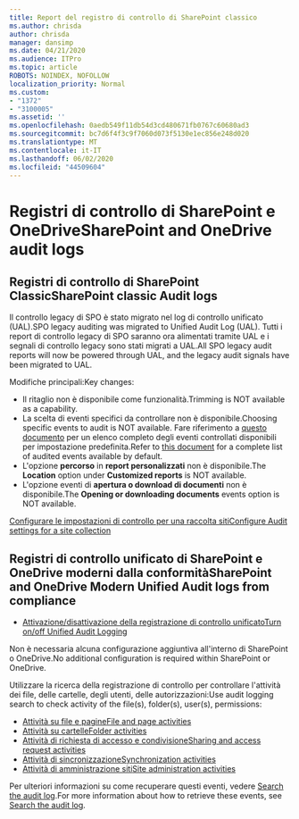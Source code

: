 ```yaml
---
title: Report del registro di controllo di SharePoint classico
ms.author: chrisda
author: chrisda
manager: dansimp
ms.date: 04/21/2020
ms.audience: ITPro
ms.topic: article
ROBOTS: NOINDEX, NOFOLLOW
localization_priority: Normal
ms.custom:
- "1372"
- "3100005"
ms.assetid: ''
ms.openlocfilehash: 0aedb549f11db54d3cd480671fb0767c60680ad3
ms.sourcegitcommit: bc7d6f4f3c9f7060d073f5130e1ec856e248d020
ms.translationtype: MT
ms.contentlocale: it-IT
ms.lasthandoff: 06/02/2020
ms.locfileid: "44509604"
---
```

# <a name="sharepoint-and-onedrive-audit-logs"></a><span data-ttu-id="47386-102">Registri di controllo di SharePoint e OneDrive</span><span class="sxs-lookup"><span data-stu-id="47386-102">SharePoint and OneDrive audit logs</span></span>

## <a name="sharepoint-classic-audit-logs"></a><span data-ttu-id="47386-103">Registri di controllo di SharePoint Classic</span><span class="sxs-lookup"><span data-stu-id="47386-103">SharePoint classic Audit logs</span></span>

<span data-ttu-id="47386-104">Il controllo legacy di SPO è stato migrato nel log di controllo unificato (UAL).</span><span class="sxs-lookup"><span data-stu-id="47386-104">SPO legacy auditing was migrated to Unified Audit Log (UAL).</span></span> <span data-ttu-id="47386-105">Tutti i report di controllo legacy di SPO saranno ora alimentati tramite UAL e i segnali di controllo legacy sono stati migrati a UAL.</span><span class="sxs-lookup"><span data-stu-id="47386-105">All SPO legacy audit reports will now be powered through UAL, and the legacy audit signals have been migrated to UAL.</span></span>

<span data-ttu-id="47386-106">Modifiche principali:</span><span class="sxs-lookup"><span data-stu-id="47386-106">Key changes:</span></span>

* <span data-ttu-id="47386-107">Il ritaglio non è disponibile come funzionalità.</span><span class="sxs-lookup"><span data-stu-id="47386-107">Trimming is NOT available as a capability.</span></span>
* <span data-ttu-id="47386-108">La scelta di eventi specifici da controllare non è disponibile.</span><span class="sxs-lookup"><span data-stu-id="47386-108">Choosing specific events to audit is NOT available.</span></span> <span data-ttu-id="47386-109">Fare riferimento a [questo documento](https://docs.microsoft.com/microsoft-365/compliance/search-the-audit-log-in-security-and-compliance) per un elenco completo degli eventi controllati disponibili per impostazione predefinita.</span><span class="sxs-lookup"><span data-stu-id="47386-109">Refer to [this document](https://docs.microsoft.com/microsoft-365/compliance/search-the-audit-log-in-security-and-compliance) for a complete list of audited events available by default.</span></span>
* <span data-ttu-id="47386-110">L'opzione **percorso** in **report personalizzati** non è disponibile.</span><span class="sxs-lookup"><span data-stu-id="47386-110">The **Location** option under **Customized reports** is NOT available.</span></span>
* <span data-ttu-id="47386-111">L'opzione eventi di **apertura o download di documenti** non è disponibile.</span><span class="sxs-lookup"><span data-stu-id="47386-111">The **Opening or downloading documents** events option is NOT available.</span></span>

[<span data-ttu-id="47386-112">Configurare le impostazioni di controllo per una raccolta siti</span><span class="sxs-lookup"><span data-stu-id="47386-112">Configure Audit settings for a site collection</span></span>](https://support.office.com/article/Configure-audit-settings-for-a-site-collection-A9920C97-38C0-44F2-8BCB-4CF1E2AE22D2)

## <a name="sharepoint-and-onedrive-modern-unified-audit-logs-from-compliance"></a><span data-ttu-id="47386-113">Registri di controllo unificato di SharePoint e OneDrive moderni dalla conformità</span><span class="sxs-lookup"><span data-stu-id="47386-113">SharePoint and OneDrive Modern Unified Audit logs from compliance</span></span>

* [<span data-ttu-id="47386-114">Attivazione/disattivazione della registrazione di controllo unificato</span><span class="sxs-lookup"><span data-stu-id="47386-114">Turn on/off Unified Audit Logging</span></span>](https://docs.microsoft.com/microsoft-365/compliance/turn-audit-log-search-on-or-off) 

<span data-ttu-id="47386-115">Non è necessaria alcuna configurazione aggiuntiva all'interno di SharePoint o OneDrive.</span><span class="sxs-lookup"><span data-stu-id="47386-115">No additional configuration is required within SharePoint or OneDrive.</span></span>

<span data-ttu-id="47386-116">Utilizzare la ricerca della registrazione di controllo per controllare l'attività dei file, delle cartelle, degli utenti, delle autorizzazioni:</span><span class="sxs-lookup"><span data-stu-id="47386-116">Use audit logging search to check activity of the file(s), folder(s), user(s), permissions:</span></span>

* [<span data-ttu-id="47386-117">Attività su file e pagine</span><span class="sxs-lookup"><span data-stu-id="47386-117">File and page activities</span></span>](https://docs.microsoft.com/microsoft-365/compliance/search-the-audit-log-in-security-and-compliance)
* [<span data-ttu-id="47386-118">Attività su cartelle</span><span class="sxs-lookup"><span data-stu-id="47386-118">Folder activities</span></span>](https://docs.microsoft.com/microsoft-365/compliance/search-the-audit-log-in-security-and-compliance#folder-activities)
* [<span data-ttu-id="47386-119">Attività di richiesta di accesso e condivisione</span><span class="sxs-lookup"><span data-stu-id="47386-119">Sharing and access request activities</span></span>](https://docs.microsoft.com/microsoft-365/compliance/search-the-audit-log-in-security-and-compliance#sharing-and-access-request-activities)
* [<span data-ttu-id="47386-120">Attività di sincronizzazione</span><span class="sxs-lookup"><span data-stu-id="47386-120">Synchronization activities</span></span>](https://docs.microsoft.com/microsoft-365/compliance/search-the-audit-log-in-security-and-compliance#synchronization-activities)
* [<span data-ttu-id="47386-121">Attività di amministrazione siti</span><span class="sxs-lookup"><span data-stu-id="47386-121">Site administration activities</span></span>](https://docs.microsoft.com/microsoft-365/compliance/search-the-audit-log-in-security-and-compliance#site-administration-activities)

<span data-ttu-id="47386-122">Per ulteriori informazioni su come recuperare questi eventi, vedere [Search the audit log](https://docs.microsoft.com/microsoft-365/compliance/search-the-audit-log-in-security-and-compliance#search-the-audit-log).</span><span class="sxs-lookup"><span data-stu-id="47386-122">For more information about how to retrieve these events, see [Search the audit log](https://docs.microsoft.com/microsoft-365/compliance/search-the-audit-log-in-security-and-compliance#search-the-audit-log).</span></span>
